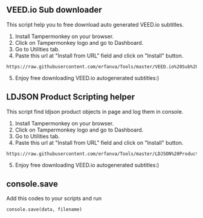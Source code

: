 ## VEED.io Sub downloader
This script help you to free download auto generated VEED.io subtitles.
1) Install Tampermonkey on your browser.
2) Click on Tampermonkey logo and go to Dashboard.
3) Go to Utilities tab.
4) Paste this url at "Install from URL" field and click on "Install" button.
```
https://raw.githubusercontent.com/erfanva/Tools/master/VEED.io%20Sub%20downloader.js
```
5) Enjoy free downloading VEED.io autogenerated subtitles:)
## LDJSON Product Scripting helper
This script find ldjson product objects in page and log them in console.
1) Install Tampermonkey on your browser.
2) Click on Tampermonkey logo and go to Dashboard.
3) Go to Utilities tab.
4) Paste this url at "Install from URL" field and click on "Install" button.
```
https://raw.githubusercontent.com/erfanva/Tools/master/LDJSON%20Product%20Scripting%20helper
```
5) Enjoy free downloading VEED.io autogenerated subtitles:)
## console.save
Add this codes to your scripts and run
```
console.save(data, filename)
```
